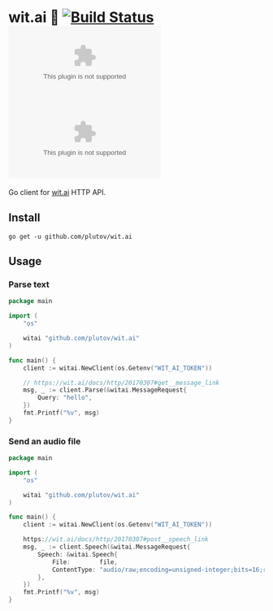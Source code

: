 # wit.ai 🤖 [![Build Status](https://travis-ci.org/plutov/wit.ai.svg?branch=master)](https://travis-ci.org/plutov/wit.ai) [![GoDoc](https://godoc.org/github.com/plutov/wit.ai?status.svg)](https://godoc.org/github.com/plutov/wit.ai) [![Go Report Card](https://goreportcard.com/badge/github.com/plutov/wit.ai)](https://goreportcard.com/report/github.com/plutov/wit.ai)

Go client for [wit.ai](https://wit.ai/) HTTP API.

## Install

```
go get -u github.com/plutov/wit.ai
```

## Usage

### Parse text

```go
package main

import (
	"os"

	witai "github.com/plutov/wit.ai"
)

func main() {
	client := witai.NewClient(os.Getenv("WIT_AI_TOKEN"))

	// https://wit.ai/docs/http/20170307#get__message_link
	msg, _ := client.Parse(&witai.MessageRequest{
		Query: "hello",
	})
	fmt.Printf("%v", msg)
}
```

### Send an audio file

```go
package main

import (
	"os"

	witai "github.com/plutov/wit.ai"
)

func main() {
	client := witai.NewClient(os.Getenv("WIT_AI_TOKEN"))

	https://wit.ai/docs/http/20170307#post__speech_link
	msg, _ := client.Speech(&witai.MessageRequest{
		Speech: &witai.Speech{
			File:        file,
			ContentType: "audio/raw;encoding=unsigned-integer;bits=16;rate=16k;endian=little",
		},
	})
	fmt.Printf("%v", msg)
}
```